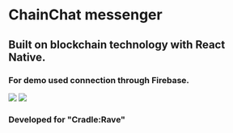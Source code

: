 <h1> ChainChat messenger </h1>
<h2> Built on blockchain technology with React Native. </h2> 
<h3> For demo used connection through Firebase. </h3>
<img src="https://pp.userapi.com/c841620/v841620337/65ce2/3CJtu_pWMMM.jpg"/>
<img src="https://pp.userapi.com/c840736/v840736672/572f1/cv7WFbpj664.jpg"/>
<h3>Developed for "Cradle:Rave" </h3> 


